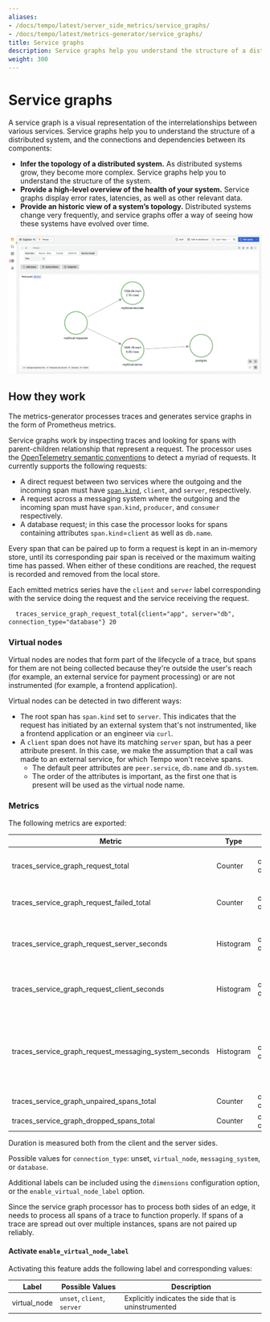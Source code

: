 ```yaml
---
aliases:
- /docs/tempo/latest/server_side_metrics/service_graphs/
- /docs/tempo/latest/metrics-generator/service_graphs/
title: Service graphs
description: Service graphs help you understand the structure of a distributed system and the connections and dependencies between its components.
weight: 300
---
```


# Service graphs

A service graph is a visual representation of the interrelationships between various services.
Service graphs help you to understand the structure of a distributed system,
and the connections and dependencies between its components:

- **Infer the topology of a distributed system.**
  As distributed systems grow, they become more complex.
  Service graphs help you to understand the structure of the system.
- **Provide a high-level overview of the health of your system.**
  Service graphs display error rates, latencies, as well as other relevant data.
- **Provide an historic view of a system’s topology.**
  Distributed systems change very frequently,
  and service graphs offer a way of seeing how these systems have evolved over time.

<p align="center"><img src="../grafana-service-graphs-panel.png" alt="Service graphs example"></p>

## How they work

The metrics-generator processes traces and generates service graphs in the form of Prometheus metrics.

Service graphs work by inspecting traces and looking for spans with parent-children relationship that represent a request.
The processor uses the [OpenTelemetry semantic conventions](https://github.com/open-telemetry/semantic-conventions/blob/main/docs/general/trace.md) to detect a myriad of requests.
It currently supports the following requests:
- A direct request between two services where the outgoing and the incoming span must have [`span.kind`](https://github.com/open-telemetry/opentelemetry-specification/blob/main/specification/trace/api.md#spankind), `client`, and `server`, respectively.
- A request across a messaging system where the outgoing and the incoming span must have `span.kind`, `producer`, and `consumer` respectively.
- A database request; in this case the processor looks for spans containing attributes `span.kind`=`client` as well as `db.name`.

Every span that can be paired up to form a request is kept in an in-memory store, until its corresponding pair span is received or the maximum waiting time has passed.
When either of these conditions are reached, the request is recorded and removed from the local store.

Each emitted metrics series have the `client` and `server` label corresponding with the service doing the request and the service receiving the request.

```
  traces_service_graph_request_total{client="app", server="db", connection_type="database"} 20
```

### Virtual nodes

Virtual nodes are nodes that form part of the lifecycle of a trace,
but spans for them are not being collected because they're outside the user's reach (for example, an external service for payment processing) or are not instrumented (for example, a frontend application).

Virtual nodes can be detected in two different ways:

- The root span has `span.kind` set to `server`. This indicates that the request has initiated by an external system that's not instrumented, like a frontend application or an engineer via `curl`.
- A `client` span does not have its matching `server` span, but has a peer attribute present. In this case, we make the assumption that a call was made to an external service, for which Tempo won't receive spans.
   - The default peer attributes are `peer.service`, `db.name` and `db.system`.
   - The order of the attributes is important, as the first one that is present will be used as the virtual node name.

### Metrics

The following metrics are exported:

| Metric                                                | Type      | Labels                          | Description                                                                                                |
| ----------------------------------------------------- | --------- | ------------------------------- | ---------------------------------------------------------------------------------------------------------- |
| traces_service_graph_request_total                    | Counter   | client, server, connection_type | Total count of requests between two nodes                                                                  |
| traces_service_graph_request_failed_total             | Counter   | client, server, connection_type | Total count of failed requests between two nodes                                                           |
| traces_service_graph_request_server_seconds           | Histogram | client, server, connection_type | Time for a request between two nodes as seen from the server                                               |
| traces_service_graph_request_client_seconds           | Histogram | client, server, connection_type | Time for a request between two nodes as seen from the client                                               |
| traces_service_graph_request_messaging_system_seconds | Histogram | client, server, connection_type | (Off by default) Time between publisher and consumer for services communicating through a messaging system |
| traces_service_graph_unpaired_spans_total             | Counter   | client, server, connection_type | Total count of unpaired spans                                                                              |
| traces_service_graph_dropped_spans_total              | Counter   | client, server, connection_type | Total count of dropped spans                                                                               |

Duration is measured both from the client and the server sides.

Possible values for `connection_type`: unset, `virtual_node`, `messaging_system`, or `database`.

Additional labels can be included using the `dimensions` configuration option, or the `enable_virtual_node_label` option.

Since the service graph processor has to process both sides of an edge,
it needs to process all spans of a trace to function properly.
If spans of a trace are spread out over multiple instances, spans are not paired up reliably.

#### Activate `enable_virtual_node_label`

Activating this feature adds the following label and corresponding values:

| Label                   | Possible Values             | Description                                                              |
|-------------------------|-----------------------------|--------------------------------------------------------------------------|
| virtual_node            | `unset`, `client`, `server` | Explicitly indicates the side that is uninstrumented                     |
